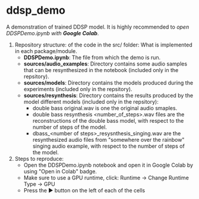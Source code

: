 # ddsp_demo
A demonstration of trained DDSP model. It is highly recommended to *open DDSPDemo.ipynb with* ***Google Colab***.

1. Repository structure: of the code in the src/ folder: What is implemented in each package/module.
   - **DDSPDemo.ipynb**: The file from which the demo is run.
   - **sources/audio_examples**: Directory contains some audio samples that can be resynthesized in the notebook (included only in the repsitory).
   - **sources/models**: Directory contains the models produced during the experiments (included only in the repsitory).
   - **sources/resynthesis**: Directory contains the results produced by the model different models  (included only in the repsitory):
     - double bass original.wav is one the original audio smaples.
     - double bass resynthesis <number_of_steps>.wav files are the reconstructions of the double bass model, with respect to the number of steps of the model.
     - dbass_\<number of steps>_resysnthesis_singing.wav are the resynthesized audio files from "somewhere over the rainbow" singing audio example, with respect to the number of steps of the model.
2. Steps to reproduce:
   - Open the DDSPDemo.ipynb notebook and open it in Google Colab by using "Open in Colab" badge. 
   - Make sure to use a GPU runtime, click: Runtime -> Change Runtime Type -> GPU
   - Press the ▶️ button on the left of each of the cells
